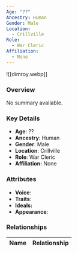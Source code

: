 ```yaml
---
Age: "??"
Ancestry: Human
Gender: Male
Location:
  - Crillville
Role:
  - War Cleric
Affiliation:
  - None
---
```


![[dimroy.webp]]

### Overview
No summary available.

### Key Details
- **Age**: ??
- **Ancestry**: Human
- **Gender**: Male
- **Location**: Crillville
- **Role**: War Cleric
- **Affiliation:** None

### Attributes
- **Voice**: 
- **Traits**: 
- **Ideals:** 
- **Appearance**:

### Relationships

| Name  | Relationship |
| ----- | ------------ |
